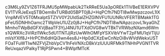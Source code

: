c3M6Ly9ZV1Z6TFRJMU5pMWpabUk2TkRReE5Ua3pOREk1TlVBeE1ERXVPVEV1TVRJeExqSTBOem8xTURBd05BPT0j8J+HqPCfh7NDTl8wMwpzczovL1lXVnpMVEV5T0MxalptSTZVV0Y2UldSalZHZGlNVFU1UUNRcVFERTBMakk1TGpFeU5DNHhOamc2TWpVeU1UZz0j8J+HqPCfh7NDTl8wNApzczovL1kyaGhZMmhoTWpBdGFXVjBaaTF3YjJ4NU1UTXdOVG8wVTBkTVRWbzNXamd6Wms1QWRXc3ViRzl1Wkc5dU1TNTJjRzUwWlhOMFpYSXVibVYwT2pFMU1qVTIjUmVsYXlf8J+HrPCfh6dHQi3wn4es8J+Hp0dCXzEwCnNzOi8vWVdWekxUSTFOaTFuWTIwNlZFVjZhbVpCV1hFeVNXcDBkVzlUUURFMk9TNHhPVGN1TVRReUxqazVPalkyT1RjPSPwn4+BWlpfMTcK